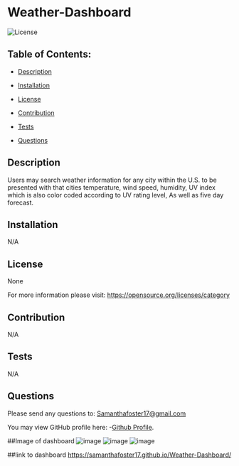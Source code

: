 # Weather-Dashboard
   
![License](https://img.shields.io/badge/License-None-blue.svg "License Badge")


## Table of Contents:

- [Description](#description)

- [Installation](#installation)

- [License](#license) 

- [Contribution](#contribution)

- [Tests](#tests)

- [Questions](#questions) 


## Description
Users may search weather information for any city within the U.S. to be presented with that cities temperature, wind speed, humidity, UV index which is also color coded according to UV rating level, As well as five day forecast.  
  
## Installation 
N/A 
  
## License
None

For more information please visit: 
https://opensource.org/licenses/category
  
## Contribution 
N/A 
  
## Tests
N/A 
  
## Questions 
Please send any questions to: Samanthafoster17@gmail.com

You may view GitHub profile here: 
-[Github Profile](https://github.com/Samanthafoster17).


##Image of dashboard
![image](https://user-images.githubusercontent.com/68489432/94578338-9d4cff00-0245-11eb-93ea-19d5a5b7c02b.png)
![image](https://user-images.githubusercontent.com/68489432/96193989-62221f80-0f17-11eb-99e3-2b8ccddc0487.png)
![image](https://user-images.githubusercontent.com/68489432/96193996-68b09700-0f17-11eb-9ef7-422441cb458b.png)

##link to dashboard
https://samanthafoster17.github.io/Weather-Dashboard/

